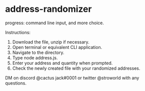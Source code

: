 # address-randomizer

progress: command line input, and more choice.

Instructions:

1. Download the file, unzip if necessary.
2. Open terminal or equivalent CLI application.
3. Navigate to the directory.
4. Type node address.js.
5. Enter your address and quantity when prompted.
6. Check the newly created file with your randomized addresses.

DM on discord @cactus jack#0001 or twitter @stroworld with any questions.
